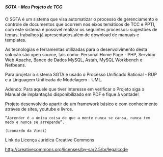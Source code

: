 ##### SGTA - Meu Projeto de TCC #####

O SGTA é um sistema que visa automatizar o processo de gerenciamento e controle de documentos que ocorrem nos eixos temáticos de TCC e PPTI, com este sistema é
possível realizar os seguintes processos: sugestões de temas, trabalhos já apresentados,além de download de manuais e templates.

As tecnologias e ferramentas utilizadas para o desenvolvimento desta solução são open source, tais como: Personal Home Page - PHP, Servidor Web Apache, Banco de Dados MySQL, Astah, MySQL Workbench  e Netbeans.

Para projetar o sistema SGTA é usado o Processo Unificado Rational - RUP e a Linguagem Unificada de Modelagem - UML. 

Adendo: Para aquele que tiver interesse em verificar o Projeto siga o Manual de implantação disponibilizado em PDF e fique à vontade!

Projeto desenvolvido apartir de um framework básico e com conhecimento atráves de sites, youtube e livros.



                                                                                                     
    “Aprender é a única coisa de que a mente nunca se cansa, nunca tem medo e nunca se arrepende”.   
                                                                         (Leonardo da Vinci)        
                                                                                                     
                                                                        
                                                                          

 Link da Licença Júridica Creative Commons
 
 http://creativecommons.org/licenses/by-sa/2.5/br/legalcode

